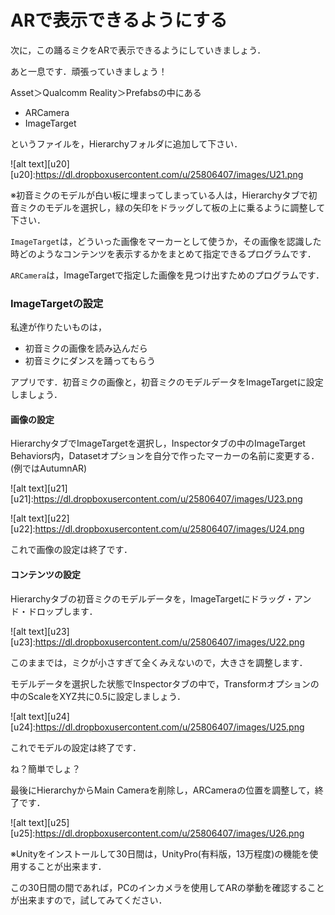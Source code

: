 # ARで表示できるようにする

次に，この踊るミクをARで表示できるようにしていきましょう．

あと一息です．頑張っていきましょう！

Asset＞Qualcomm Reality＞Prefabsの中にある

* ARCamera
* ImageTarget

というファイルを，Hierarchyフォルダに追加して下さい．

![alt text][u20]
[u20]:https://dl.dropboxusercontent.com/u/25806407/images/U21.png

※初音ミクのモデルが白い板に埋まってしまっている人は，Hierarchyタブで初音ミクのモデルを選択し，緑の矢印をドラッグして板の上に乗るように調整して下さい．

`ImageTarget`は，どういった画像をマーカーとして使うか，その画像を認識した時どのようなコンテンツを表示するかをまとめて指定できるプログラムです．

`ARCamera`は，ImageTargetで指定した画像を見つけ出すためのプログラムです．

### ImageTargetの設定

私達が作りたいものは，

* 初音ミクの画像を読み込んだら
* 初音ミクにダンスを踊ってもらう

アプリです．初音ミクの画像と，初音ミクのモデルデータをImageTargetに設定しましょう．

#### 画像の設定

HierarchyタブでImageTargetを選択し，Inspectorタブの中のImageTarget Behaviors内，Datasetオプションを自分で作ったマーカーの名前に変更する．(例ではAutumnAR)

![alt text][u21]
[u21]:https://dl.dropboxusercontent.com/u/25806407/images/U23.png

![alt text][u22]
[u22]:https://dl.dropboxusercontent.com/u/25806407/images/U24.png

これで画像の設定は終了です．

#### コンテンツの設定

Hierarchyタブの初音ミクのモデルデータを，ImageTargetにドラッグ・アンド・ドロップします．

![alt text][u23]
[u23]:https://dl.dropboxusercontent.com/u/25806407/images/U22.png

このままでは，ミクが小さすぎて全くみえないので，大きさを調整します．

モデルデータを選択した状態でInspectorタブの中で，Transformオプションの中のScaleをXYZ共に0.5に設定しましょう．

![alt text][u24]
[u24]:https://dl.dropboxusercontent.com/u/25806407/images/U25.png

これでモデルの設定は終了です．

ね？簡単でしょ？

最後にHierarchyからMain Cameraを削除し，ARCameraの位置を調整して，終了です．


![alt text][u25]
[u25]:https://dl.dropboxusercontent.com/u/25806407/images/U26.png

※Unityをインストールして30日間は，UnityPro(有料版，13万程度)の機能を使用することが出来ます．

この30日間の間であれば，PCのインカメラを使用してARの挙動を確認することが出来ますので，試してみてください．
